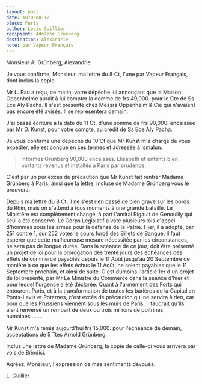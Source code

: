 ```yaml
---
layout: post
date: 1870-08-12
place: Paris
author: Louis Guillier
recipient: Adolphe Grünberg
destination: Alexandrie
note: par Vapeur Français
---
```


Monsieur A. Grünberg, Alexandrie

Je vous confirme, Monsieur, ma lettre du 8 Ct, l'une par Vapeur Français,
dont inclus la copie.

Mr L. Rau a reçu, ce matin, votre dépêche lui annonçant que la Maison
Oppenheime aurait à lui compter la domme de frs 49,000. pour le Cte de Ss Ece
Aly Pacha. Il s'est présenté chez Messrs Oppenheim & Cie qui n'avaient pas
encore été avisés. Il se représentera demain.

J'ai passé écriture à la date du 11 Ct, d'une somme de frs 90,000. encaissée
par Mr D. Kunst, pour votre compte, au crédit de Ss Ece Aly Pacha.

Je vous confirme une dépêche du 10 Ct que Mr Kunst m'a chargé de vous expédier,
elle est conçue en ces termes et adressée à Ismalun: 

> Informez Grünberg 90,000 encaissés. Elisabeth et
> enfants bien portants revenus et installés à Paris
> par prudence.

C'est par un pur excès de précaution que Mr Kunst fait rentrer Madame Grünberg
à Paris, ainsi que la lettre, incluse de Madame Grünberg vous le prouvera.

Depuis ma lettre du 8 Ct, il ne s'est rien passé de bien grave sur les bords du
Rhin, mais on s'attend à tous moments à une grande bataille. Le Ministère est
complètement changé, à part l'amiral Rigault de Genouilly qui seul a été
conservé. Le Corps Legislatif a voté plusieurs lois d'appel d'hommes sous les
armes pour la défense de la Patrie. Hier, il a adopté, par 251 contre 1, sur
252 votes le cours forcé des Billets de Banque. Il faut espérer que cette
malheureuse mesure nécessitée par les circonstances, ne sera pas de longue
durée. Dans la scéance de ce jour, doit être présenté un projet de loi pour la
prorogation des trente jours des échéances des effets de commerce payables
depuis le 11 Août jusqu'au 20 Septembre de manière à ce que les effets échus le
11 Août, ne soient payables que le 11 Septembre prochain, et ainsi de suite.
C'est dumoins l'article 1er d'un projet de loi présenté, par Mr Le Ministre du
Commerce dans la séance d'hier et pour lequel l'urgence a été déclarée. Quant
à l'armement des Forts qui entourent Paris, et à la transformation de toutes
les barières de la Capital en Ponts-Levis et Poternes, c'est excès de
précaution qui ne servira à rien, car pour que les Prussiens viennent sous les
murs de Paris, il faudrait qu'ils aient renversé un rempart de deux ou trois
millions de poitrines humaines........

Mr Kunst m'a remis aujourd'hui frs 15,000. pour l'échéance de demain,
acceptations de 5 Ttes Arnold Grünberg.

Inclus une lettre de Madame Grünberg, la copie de celle-ci vous arrivera par
vois de Brindisi.

Agréez, Monsieur, l'expression de mes sentiments dévoués.


L. Guillier
